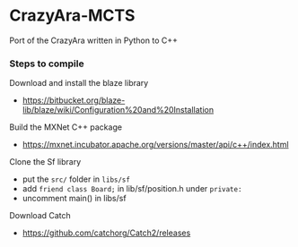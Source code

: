 # CrazyAra-MCTS
Port of the CrazyAra written in Python to C++


### Steps to compile

Download and install the blaze library
* https://bitbucket.org/blaze-lib/blaze/wiki/Configuration%20and%20Installation

Build the MXNet C++ package
* https://mxnet.incubator.apache.org/versions/master/api/c++/index.html

Clone the Sf library
* put the `src/` folder in `libs/sf`
* add `friend class Board;` in lib/sf/position.h under `private:`
* uncomment main() in libs/sf

Download Catch
* https://github.com/catchorg/Catch2/releases
